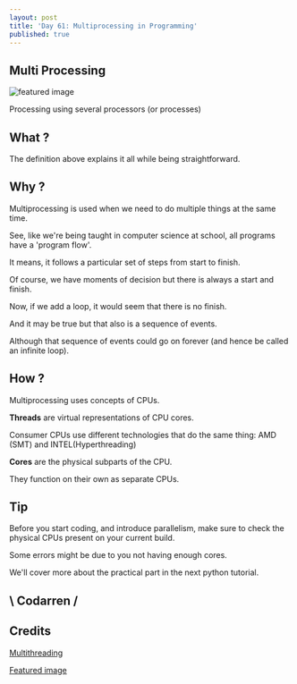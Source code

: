 ```yaml
---
layout: post
title: 'Day 61: Multiprocessing in Programming'
published: true
---
```

## Multi Processing
![featured image](https://github.com/codarrenvelvindron/codarrenvelvindron.github.io/raw/master/images/processors-smartphones.jpg)

Processing using several processors (or processes)

## What ?

The definition above explains it all while being straightforward.

## Why ?

Multiprocessing is used when we need to do multiple things at the same time.

See, like we're being taught in computer science at school, all programs have a 'program flow'.

It means, it follows a particular set of steps from start to finish.

Of course, we have moments of decision but there is always a start and finish.


Now, if we add a loop, it would seem that there is no finish.

And it may be true but that also is a sequence of events.

Although that sequence of events could go on forever (and hence be called an infinite loop).

## How ?
Multiprocessing uses concepts of CPUs.

**Threads** are virtual representations of CPU cores.

Consumer CPUs use different technologies that do the same thing: AMD (SMT) and INTEL(Hyperthreading)

**Cores** are the physical subparts of the CPU.

They function on their own as separate CPUs.

## Tip
Before you start coding, and introduce parallelism, make sure to check the physical CPUs present on your current build.

Some errors might be due to you not having enough cores.

We'll cover more about the practical part in the next python tutorial.

## \ Codarren /

## Credits
[Multithreading](https://www.tomshardware.com/reviews/cpu-computing-thread-definition,5765.html)

[Featured image](https://ronnie05.files.wordpress.com/2013/09/processors-smartphones.jpg)